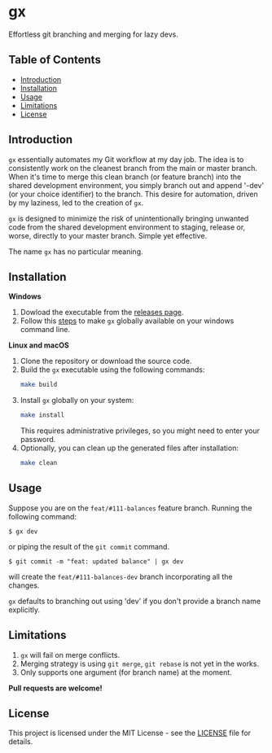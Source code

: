 # gx

Effortless git branching and merging for lazy devs.

## Table of Contents

- [Introduction](#introduction)
- [Installation](#installation)
- [Usage](#usage)
- [Limitations](#limitations)
- [License](#license)

## Introduction

`gx` essentially automates my Git workflow at my day job. The idea is to consistently work on the cleanest branch from the main or master branch. When it's time to merge this clean branch (or feature branch) into the shared development environment, you simply branch out and append '-dev' (or your choice identifier) to the branch. This desire for automation, driven by my laziness, led to the creation of `gx`.

`gx` is designed to minimize the risk of unintentionally bringing unwanted code from the shared development environment to staging, release or, worse, directly to your master branch. Simple yet effective.

The name `gx` has no particular meaning.

## Installation

**Windows**

1. Dowload the executable from the [releases page](https://github.com/thisdotEric/gx/releases/tag/windows).
2. Follow this [steps](https://stackoverflow.com/a/41895179) to make `gx` globally available on your windows command line.

**Linux and macOS**

1. Clone the repository or download the source code.
2. Build the `gx` executable using the following commands:
    ```bash
    make build
    ```
3. Install `gx` globally on your system:
    ```bash
    make install
    ```
    This requires administrative privileges, so you might need to enter your password.
4. Optionally, you can clean up the generated files after installation:
    ```bash
    make clean
    ```

## Usage

Suppose you are on the `feat/#111-balances` feature branch. Running the following command:

```
$ gx dev
```

or piping the result of the `git commit` command.

```
$ git commit -m "feat: updated balance" | gx dev
```

will create the `feat/#111-balances-dev` branch incorporating all the changes.

`gx` defaults to branching out using 'dev' if you don't provide a branch name explicitly.

## Limitations

1. `gx` will fail on merge conflicts.
2. Merging strategy is using `git merge`, `git rebase` is not yet in the works.
3. Only supports one argument (for branch name) at the moment.

**Pull requests are welcome!**

## License

This project is licensed under the MIT License - see the [LICENSE](LICENSE) file for details.
